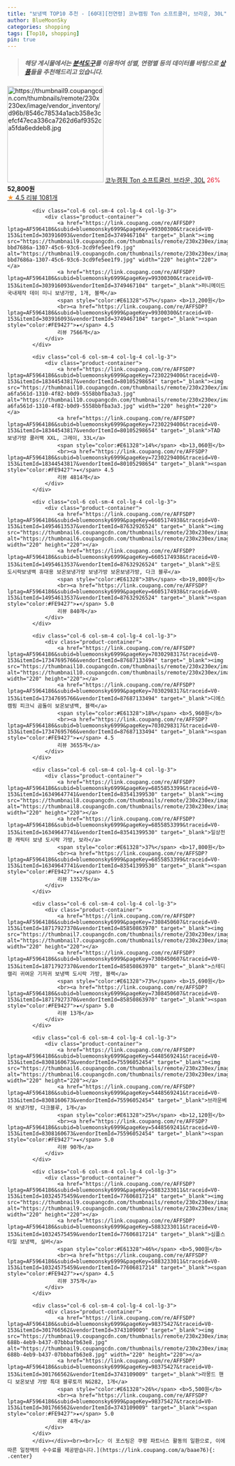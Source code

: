 ```yaml
---
title: "보냉백 TOP10 추천 - [60대][전연령] 코누캠핑 Ton 소프트쿨러, 브라운, 30L"
author: BlueMoonSky
categories: shopping
tags: [Top10, shopping]
pin: true
---
```


> ##### 해당 게시물에서는 [**분석도구**](https://itemscout.io/)를 이용하여 **성별**, **연령별** 등의 데이터를 바탕으로 [**상품**](https://link.coupang.com/a/baae76)들을 추천해드리고 있습니다.
<div class="container"><div class="row">
            <div class="col-6 col-sm-4 col-lg-4 col-lg-3">
                <div class="product-container">
                    <a href="https://link.coupang.com/re/AFFSDP?lptag=AF5964186&subid=bluemoonsky6999&pageKey=7185468786&traceid=V0-153&itemId=18130845584&vendorItemId=86752894999" target="_blank"><img src="https://thumbnail9.coupangcdn.com/thumbnails/remote/230x230ex/image/vendor_inventory/d96b/8546c78534a1acb358e3cefcf47eca336ca7262d6af9352ca5fda6eddeb8.jpg" alt="https://thumbnail9.coupangcdn.com/thumbnails/remote/230x230ex/image/vendor_inventory/d96b/8546c78534a1acb358e3cefcf47eca336ca7262d6af9352ca5fda6eddeb8.jpg" width="220" height="220"></a>
                    <a href="https://link.coupang.com/re/AFFSDP?lptag=AF5964186&subid=bluemoonsky6999&pageKey=7185468786&traceid=V0-153&itemId=18130845584&vendorItemId=86752894999" target="_blank">코누캠핑 Ton 소프트쿨러, 브라운, 30L</a>
                    <span style="color:#E61328">26%</span> <b>52,800원</b>
                    <br><a href="https://link.coupang.com/re/AFFSDP?lptag=AF5964186&subid=bluemoonsky6999&pageKey=7185468786&traceid=V0-153&itemId=18130845584&vendorItemId=86752894999" target="_blank"><span style="color:#FE9427">★</span> 4.5
                    리뷰 1081개</a>
                </div>
            </div>
            
            <div class="col-6 col-sm-4 col-lg-4 col-lg-3">
                <div class="product-container">
                    <a href="https://link.coupang.com/re/AFFSDP?lptag=AF5964186&subid=bluemoonsky6999&pageKey=99300300&traceid=V0-153&itemId=303916093&vendorItemId=3749467104" target="_blank"><img src="https://thumbnail9.coupangcdn.com/thumbnails/remote/230x230ex/image/retail/images/1057270125352331-bbd7686a-1307-45c6-93c6-3cd9fe5ee1f9.jpg" alt="https://thumbnail9.coupangcdn.com/thumbnails/remote/230x230ex/image/retail/images/1057270125352331-bbd7686a-1307-45c6-93c6-3cd9fe5ee1f9.jpg" width="220" height="220"></a>
                    <a href="https://link.coupang.com/re/AFFSDP?lptag=AF5964186&subid=bluemoonsky6999&pageKey=99300300&traceid=V0-153&itemId=303916093&vendorItemId=3749467104" target="_blank">퍼니메이드 국내제작 데이 미니 보냉가방, 1개, 블랙</a>
                    <span style="color:#E61328">57%</span> <b>13,200원</b>
                    <br><a href="https://link.coupang.com/re/AFFSDP?lptag=AF5964186&subid=bluemoonsky6999&pageKey=99300300&traceid=V0-153&itemId=303916093&vendorItemId=3749467104" target="_blank"><span style="color:#FE9427">★</span> 4.5
                    리뷰 7566개</a>
                </div>
            </div>
            
            <div class="col-6 col-sm-4 col-lg-4 col-lg-3">
                <div class="product-container">
                    <a href="https://link.coupang.com/re/AFFSDP?lptag=AF5964186&subid=bluemoonsky6999&pageKey=7230229400&traceid=V0-153&itemId=18344543817&vendorItemId=80105298654" target="_blank"><img src="https://thumbnail10.coupangcdn.com/thumbnails/remote/230x230ex/image/retail/images/3173777043513696-a6fa561d-1310-4f82-b0d9-5558bbfba3a3.jpg" alt="https://thumbnail10.coupangcdn.com/thumbnails/remote/230x230ex/image/retail/images/3173777043513696-a6fa561d-1310-4f82-b0d9-5558bbfba3a3.jpg" width="220" height="220"></a>
                    <a href="https://link.coupang.com/re/AFFSDP?lptag=AF5964186&subid=bluemoonsky6999&pageKey=7230229400&traceid=V0-153&itemId=18344543817&vendorItemId=80105298654" target="_blank">TAD 보냉가방 쿨러백 XXL, 그레이, 33L</a>
                    <span style="color:#E61328">14%</span> <b>13,060원</b>
                    <br><a href="https://link.coupang.com/re/AFFSDP?lptag=AF5964186&subid=bluemoonsky6999&pageKey=7230229400&traceid=V0-153&itemId=18344543817&vendorItemId=80105298654" target="_blank"><span style="color:#FE9427">★</span> 4.5
                    리뷰 4814개</a>
                </div>
            </div>
            
            <div class="col-6 col-sm-4 col-lg-4 col-lg-3">
                <div class="product-container">
                    <a href="https://link.coupang.com/re/AFFSDP?lptag=AF5964186&subid=bluemoonsky6999&pageKey=6605174938&traceid=V0-153&itemId=14954613537&vendorItemId=87632926524" target="_blank"><img src="https://thumbnail6.coupangcdn.com/thumbnails/remote/230x230ex/image/vendor_inventory/b5f8/fa5c4cdf155bf7377a7fa13f8c2f963d6bdbfa31b4da8f3136503e4b5507.png" alt="https://thumbnail6.coupangcdn.com/thumbnails/remote/230x230ex/image/vendor_inventory/b5f8/fa5c4cdf155bf7377a7fa13f8c2f963d6bdbfa31b4da8f3136503e4b5507.png" width="220" height="220"></a>
                    <a href="https://link.coupang.com/re/AFFSDP?lptag=AF5964186&subid=bluemoonsky6999&pageKey=6605174938&traceid=V0-153&itemId=14954613537&vendorItemId=87632926524" target="_blank">운도 도시락보냉백 휴대용 보온보냉가방 보냉가방 보온보냉가방, 다크 블루</a>
                    <span style="color:#E61328">38%</span> <b>19,800원</b>
                    <br><a href="https://link.coupang.com/re/AFFSDP?lptag=AF5964186&subid=bluemoonsky6999&pageKey=6605174938&traceid=V0-153&itemId=14954613537&vendorItemId=87632926524" target="_blank"><span style="color:#FE9427">★</span> 5.0
                    리뷰 840개</a>
                </div>
            </div>
            
            <div class="col-6 col-sm-4 col-lg-4 col-lg-3">
                <div class="product-container">
                    <a href="https://link.coupang.com/re/AFFSDP?lptag=AF5964186&subid=bluemoonsky6999&pageKey=7030298317&traceid=V0-153&itemId=17347695766&vendorItemId=87687133494" target="_blank"><img src="https://thumbnail10.coupangcdn.com/thumbnails/remote/230x230ex/image/vendor_inventory/5f10/838526b39aac9172d405e6ec67db0e1c75dfe7ab43b41e820e8fd93f6909.png" alt="https://thumbnail10.coupangcdn.com/thumbnails/remote/230x230ex/image/vendor_inventory/5f10/838526b39aac9172d405e6ec67db0e1c75dfe7ab43b41e820e8fd93f6909.png" width="220" height="220"></a>
                    <a href="https://link.coupang.com/re/AFFSDP?lptag=AF5964186&subid=bluemoonsky6999&pageKey=7030298317&traceid=V0-153&itemId=17347695766&vendorItemId=87687133494" target="_blank">디에스 캠핑 피크닉 곰돌이 보온보냉백, 블랙</a>
                    <span style="color:#E61328">18%</span> <b>5,960원</b>
                    <br><a href="https://link.coupang.com/re/AFFSDP?lptag=AF5964186&subid=bluemoonsky6999&pageKey=7030298317&traceid=V0-153&itemId=17347695766&vendorItemId=87687133494" target="_blank"><span style="color:#FE9427">★</span> 4.5
                    리뷰 3655개</a>
                </div>
            </div>
            
            <div class="col-6 col-sm-4 col-lg-4 col-lg-3">
                <div class="product-container">
                    <a href="https://link.coupang.com/re/AFFSDP?lptag=AF5964186&subid=bluemoonsky6999&pageKey=6855853399&traceid=V0-153&itemId=16349647741&vendorItemId=83541399530" target="_blank"><img src="https://thumbnail8.coupangcdn.com/thumbnails/remote/230x230ex/image/vendor_inventory/c804/fc7d257f2d082cc411ac7ce94a0cb296fa08da76d2936e19a1df98763aa4.jpg" alt="https://thumbnail8.coupangcdn.com/thumbnails/remote/230x230ex/image/vendor_inventory/c804/fc7d257f2d082cc411ac7ce94a0cb296fa08da76d2936e19a1df98763aa4.jpg" width="220" height="220"></a>
                    <a href="https://link.coupang.com/re/AFFSDP?lptag=AF5964186&subid=bluemoonsky6999&pageKey=6855853399&traceid=V0-153&itemId=16349647741&vendorItemId=83541399530" target="_blank">일상전환 캐릭터 보냉 도시락 가방, 보라</a>
                    <span style="color:#E61328">37%</span> <b>17,800원</b>
                    <br><a href="https://link.coupang.com/re/AFFSDP?lptag=AF5964186&subid=bluemoonsky6999&pageKey=6855853399&traceid=V0-153&itemId=16349647741&vendorItemId=83541399530" target="_blank"><span style="color:#FE9427">★</span> 4.5
                    리뷰 1352개</a>
                </div>
            </div>
            
            <div class="col-6 col-sm-4 col-lg-4 col-lg-3">
                <div class="product-container">
                    <a href="https://link.coupang.com/re/AFFSDP?lptag=AF5964186&subid=bluemoonsky6999&pageKey=7308450607&traceid=V0-153&itemId=18717927370&vendorItemId=85850863970" target="_blank"><img src="https://thumbnail7.coupangcdn.com/thumbnails/remote/230x230ex/image/vendor_inventory/f985/153f24f839d554d8592b1fd1db5a5f2a991fc3f4e1144e55d4134de248e3.jpg" alt="https://thumbnail7.coupangcdn.com/thumbnails/remote/230x230ex/image/vendor_inventory/f985/153f24f839d554d8592b1fd1db5a5f2a991fc3f4e1144e55d4134de248e3.jpg" width="220" height="220"></a>
                    <a href="https://link.coupang.com/re/AFFSDP?lptag=AF5964186&subid=bluemoonsky6999&pageKey=7308450607&traceid=V0-153&itemId=18717927370&vendorItemId=85850863970" target="_blank">스테디캘리 귀여운 기저귀 보냉백 도시락 가방, 블랙</a>
                    <span style="color:#E61328">73%</span> <b>15,690원</b>
                    <br><a href="https://link.coupang.com/re/AFFSDP?lptag=AF5964186&subid=bluemoonsky6999&pageKey=7308450607&traceid=V0-153&itemId=18717927370&vendorItemId=85850863970" target="_blank"><span style="color:#FE9427">★</span> 5.0
                    리뷰 13개</a>
                </div>
            </div>
            
            <div class="col-6 col-sm-4 col-lg-4 col-lg-3">
                <div class="product-container">
                    <a href="https://link.coupang.com/re/AFFSDP?lptag=AF5964186&subid=bluemoonsky6999&pageKey=5448569241&traceid=V0-153&itemId=8308160673&vendorItemId=75596052454" target="_blank"><img src="https://thumbnail6.coupangcdn.com/thumbnails/remote/230x230ex/image/rs_quotation_api/skurirjm/2a764543adc84b48be45704fc581da41.jpg" alt="https://thumbnail6.coupangcdn.com/thumbnails/remote/230x230ex/image/rs_quotation_api/skurirjm/2a764543adc84b48be45704fc581da41.jpg" width="220" height="220"></a>
                    <a href="https://link.coupang.com/re/AFFSDP?lptag=AF5964186&subid=bluemoonsky6999&pageKey=5448569241&traceid=V0-153&itemId=8308160673&vendorItemId=75596052454" target="_blank">브라운베어 보냉가방, 다크블루, 1개</a>
                    <span style="color:#E61328">25%</span> <b>12,120원</b>
                    <br><a href="https://link.coupang.com/re/AFFSDP?lptag=AF5964186&subid=bluemoonsky6999&pageKey=5448569241&traceid=V0-153&itemId=8308160673&vendorItemId=75596052454" target="_blank"><span style="color:#FE9427">★</span> 5.0
                    리뷰 90개</a>
                </div>
            </div>
            
            <div class="col-6 col-sm-4 col-lg-4 col-lg-3">
                <div class="product-container">
                    <a href="https://link.coupang.com/re/AFFSDP?lptag=AF5964186&subid=bluemoonsky6999&pageKey=5883233011&traceid=V0-153&itemId=10324575459&vendorItemId=77606817214" target="_blank"><img src="https://thumbnail9.coupangcdn.com/thumbnails/remote/230x230ex/image/rs_quotation_api/atvu6drk/9b4cfb5fc44b4dbfa29c606acc2d52e4.jpg" alt="https://thumbnail9.coupangcdn.com/thumbnails/remote/230x230ex/image/rs_quotation_api/atvu6drk/9b4cfb5fc44b4dbfa29c606acc2d52e4.jpg" width="220" height="220"></a>
                    <a href="https://link.coupang.com/re/AFFSDP?lptag=AF5964186&subid=bluemoonsky6999&pageKey=5883233011&traceid=V0-153&itemId=10324575459&vendorItemId=77606817214" target="_blank">심플스타일 보냉백, 실버</a>
                    <span style="color:#E61328">46%</span> <b>5,900원</b>
                    <br><a href="https://link.coupang.com/re/AFFSDP?lptag=AF5964186&subid=bluemoonsky6999&pageKey=5883233011&traceid=V0-153&itemId=10324575459&vendorItemId=77606817214" target="_blank"><span style="color:#FE9427">★</span> 4.5
                    리뷰 375개</a>
                </div>
            </div>
            
            <div class="col-6 col-sm-4 col-lg-4 col-lg-3">
                <div class="product-container">
                    <a href="https://link.coupang.com/re/AFFSDP?lptag=AF5964186&subid=bluemoonsky6999&pageKey=98375427&traceid=V0-153&itemId=301766562&vendorItemId=3743109009" target="_blank"><img src="https://thumbnail9.coupangcdn.com/thumbnails/remote/230x230ex/image/retail/images/2018/06/07/15/3/ed9f49f4-688b-4eb9-b437-07bbbafb63e8.jpg" alt="https://thumbnail9.coupangcdn.com/thumbnails/remote/230x230ex/image/retail/images/2018/06/07/15/3/ed9f49f4-688b-4eb9-b437-07bbbafb63e8.jpg" width="220" height="220"></a>
                    <a href="https://link.coupang.com/re/AFFSDP?lptag=AF5964186&subid=bluemoonsky6999&pageKey=98375427&traceid=V0-153&itemId=301766562&vendorItemId=3743109009" target="_blank">라몽드 핸디 보온보냉 가방 특대 블루토끼 NG282, 1개</a>
                    <span style="color:#E61328">26%</span> <b>5,500원</b>
                    <br><a href="https://link.coupang.com/re/AFFSDP?lptag=AF5964186&subid=bluemoonsky6999&pageKey=98375427&traceid=V0-153&itemId=301766562&vendorItemId=3743109009" target="_blank"><span style="color:#FE9427">★</span> 5.0
                    리뷰 4개</a>
                </div>
            </div>
            </div></div><br><br>[👉 이 포스팅은 쿠팡 파트너스 활동의 일환으로, 이에 따른 일정액의 수수료를 제공받습니다.](https://link.coupang.com/a/baae76){: .center}